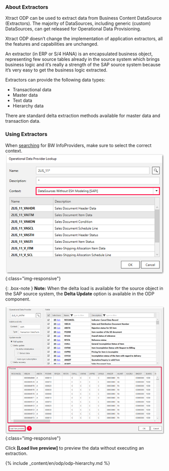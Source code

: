 ### About Extractors
Xtract ODP can be used to extract data from Business Content DataSource (Extractors). The majority of DataSources, including generic (custom) DataSources, can get released for Operational Data Provisioning. 

Xtract ODP doesn’t change the implementation of application extractors, all the features and capabilities are unchanged. 

An extractor (in ERP or S/4 HANA) is an encapsulated business object, representing few source tables already in the source system  which brings business logic and it’s really a strength of the SAP source system because it’s very easy to get the business logic extracted. 

Extractors can provide the following data types:
- Transactional data
- Master data
- Text data
- Hierarchy data

There are standard delta extraction methods available for master data and transaction data. 

### Using Extractors

When [searching](./odp-functions-ov#operational-data-provider) for BW InfoProviders, make sure to select the correct context. 
![ODP SAPI Search](/img/content/odp/odp-datasource-sapi.png){:class="img-responsive"}

{: .box-note }
**Note:** When the delta load is available for the source object in the SAP source system, the **Delta Update** option is available in the ODP component. 

![ODP SAPI Search](/img/content/odp/odp-datasource-2lis-11-vaitm-02-preview.png){:class="img-responsive"}

Click **[Load live preview]** to preview the data without executing an extraction.

{% include _content/en/odp/odp-hierarchy.md %} 